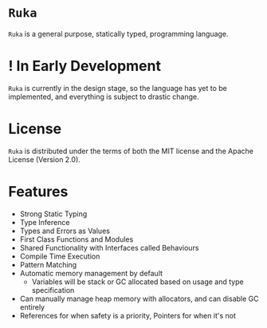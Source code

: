 # `Ruka`
`Ruka` is a general purpose, statically typed, programming language.

# ! In Early Development
`Ruka` is currently in the design stage, so the language has yet to be implemented, and everything is subject to drastic change.

# License
`Ruka` is distributed under the terms of both the MIT license and the Apache License (Version 2.0).

# Features
- Strong Static Typing
- Type Inference
- Types and Errors as Values
- First Class Functions and Modules
- Shared Functionality with Interfaces called Behaviours
- Compile Time Execution
- Pattern Matching
- Automatic memory management by default
  - Variables will be stack or GC allocated based on usage and type specification
- Can manually manage heap memory with allocators, and can disable GC entirely
- References for when safety is a priority, Pointers for when it's not
